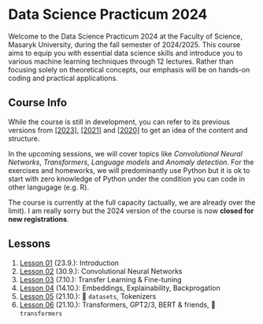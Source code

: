 # Data Science Practicum 2024

Welcome to the Data Science Practicum 2024 at the Faculty of Science, Masaryk University, during the fall semester of 2024/2025. This course aims to equip you with essential data science skills and introduce you to various machine learning techniques through 12 lectures. Rather than focusing solely on theoretical concepts, our emphasis will be on hands-on coding and practical applications.

## Course Info

While the course is still in development, you can refer to its previous versions from [[2023]](https://github.com/simecek/dspracticum2023), [[2021]](https://github.com/simecek/dspracticum2021) and [[2020]](https://github.com/simecek/dspracticum2020) to get an idea of the content and structure.

In the upcoming sessions, we will cover topics like *Convolutional Neural Networks*, *Transformers*, *Language models* and *Anomaly detection*. For the exercises and homeworks, we will predominantly use Python but it is ok to start with zero knowledge of Python under the condition you can code in other langugage (e.g. R).

The course is currently at the full capacity (actually, we are already over the limit). I am really sorry but the 2024 version of the course is now **closed for new registrations**.

## Lessons

  1. [Lesson 01](lesson01/) (23.9.): Introduction
  1. [Lesson 02](lesson02/) (30.9.): Convolutional Neural Networks
  1. [Lesson 03](lesson03/) (7.10.): Transfer Learning & Fine-tuning
  1. [Lesson 04](lesson04/) (14.10.): Embeddings, Explainability, Backprogation
  1. [Lesson 05](lesson05/) (21.10.): 🤗 `datasets`, Tokenizers
  1. [Lesson 06](lesson06/) (21.10.): Transformers, GPT2/3, BERT & friends, 🤗 `transformers`